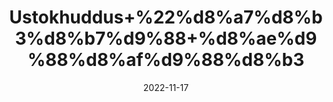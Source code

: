 ---
title: 'Ustokhuddus+%22%d8%a7%d8%b3%d8%b7%d9%88+%d8%ae%d9%88%d8%af%d9%88%d8%b3'
date: '2022-11-17' 
metatag: '' 
inventory: '0' 
draft: false 
# meta description 
shortDescripton: 'Dried+Lavender+Flower%22+It+contains+vitamins+and+antioxidants+that+promote+good+skin+health+and+has+soothing+aroma.'
description: 'Herbs+%d8%ac%da%91%db%8c+%d8%a8%d9%88%d9%b9%db%8c'
longdescription: ''
tags: ''
brand: ''
subCategory: ''
unit: '50 gm-Pk'
sellCount: '0'
featured: True
# product Price
price: '100.0'
# Product Short Description
shortDescription: 'Dried+Lavender+Flower%22+It+contains+vitamins+and+antioxidants+that+promote+good+skin+health+and+has+soothing+aroma.'
productID: '63A20CF2-992A-ED11-9968-005056B3A416'
type: 'products'
category: 'Herbs+%d8%ac%da%91%db%8c+%d8%a8%d9%88%d9%b9%db%8c' 
thumnailproduct: 'https://eraconnect.blob.core.windows.net/product-images/aminsaddiquidawakhana/63A20CF2-992A-ED11-9968-005056B3A416.webp' 
images:
  - image: 'https://eraconnect.blob.core.windows.net/product-images/aminsaddiquidawakhana/63A20CF2-992A-ED11-9968-005056B3A416.webp'  
Variants:
---